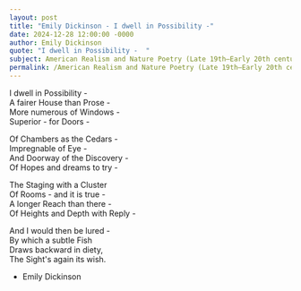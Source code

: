 ```yaml
---
layout: post
title: "Emily Dickinson - I dwell in Possibility -"
date: 2024-12-28 12:00:00 -0000
author: Emily Dickinson
quote: "I dwell in Possibility -  "
subject: American Realism and Nature Poetry (Late 19th–Early 20th century)
permalink: /American Realism and Nature Poetry (Late 19th–Early 20th century)/Emily Dickinson/Emily Dickinson - I dwell in Possibility -
---
```


I dwell in Possibility -  
A fairer House than Prose -  
More numerous of Windows -  
Superior - for Doors -  

Of Chambers as the Cedars -  
Impregnable of Eye -  
And Doorway of the Discovery -  
Of Hopes and dreams to try -  

The Staging with a Cluster  
Of Rooms - and it is true -  
A longer Reach than there -  
Of Heights and Depth with Reply -  

And I would then be lured -  
By which a subtle Fish  
Draws backward in diety,  
The Sight's again its wish.

- Emily Dickinson
